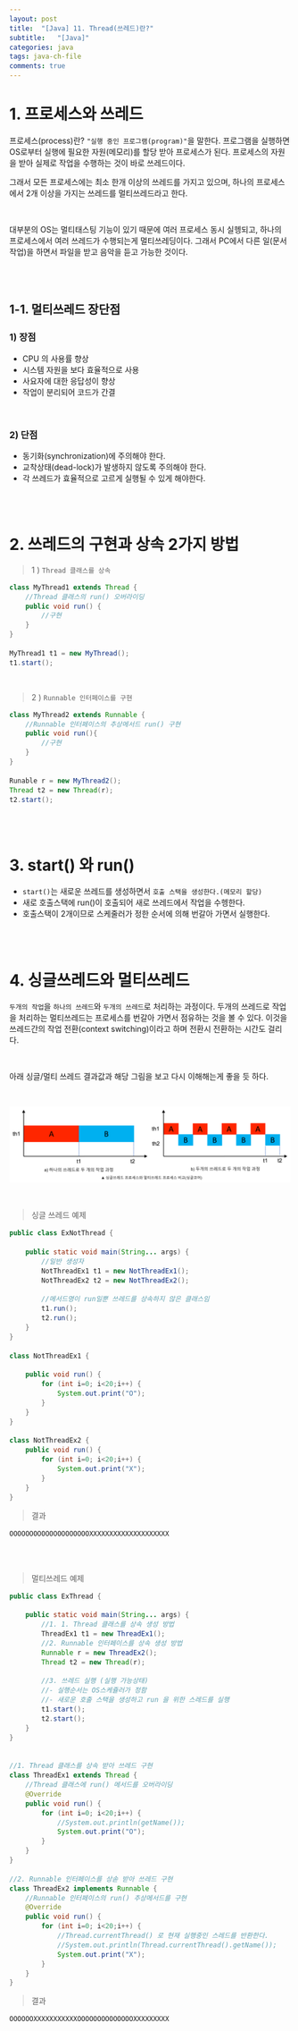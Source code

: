 ```yaml
---
layout: post
title:  "[Java] 11. Thread(쓰레드)란?"
subtitle:   "[Java]"
categories: java
tags: java-ch-file
comments: true
---
```

 


# 1. 프로세스와 쓰레드

프로세스(process)란? `"실행 중인 프로그램(program)"`을 말한다. 프로그램을 실행하면 OS로부터 실행에 필요한 자원(메모리)를 할당 받아 프로세스가 된다.
프로세스의 자원을 받아 실제로 작업을 수행하는 것이 바로 쓰레드이다.

그래서 모든 프로세스에는 최소 한개 이상의 쓰레드를 가지고 있으며,
하나의 프로세스에서 2개 이상을 가지는 쓰레드를 멀티쓰레드라고 한다.

<br>

대부분의 OS는 멀티태스팅 기능이 있기 때문에 여러 프로세스 동시 실헹되고, 하나의 프로세스에서 여러 쓰레드가 수행되는게 멀티쓰레딩이다. 그래서 PC에서 다른 일(문서작업)을 하면서 파일을 받고 음악을 듣고 가능한 것이다.

<br><br>


## 1-1. 멀티쓰레드 장단점

### 1) 장점

- CPU 의 사용률 향상
- 시스템 자원을 보다 효율적으로 사용
- 사요자에 대한 응답성이 향상
- 작업이 분리되어 코드가 간결

<br>

### 2) 단점

- 동기화(synchronization)에 주의해야 한다.
- 교착상태(dead-lock)가 발생하지 않도록 주의해야 한다.
- 각 쓰레드가 효율적으로 고르게 실행될 수 있게 해야한다.

<br><br>


# 2. 쓰레드의 구현과 상속 2가지 방법

> 1 ) `Thread 클래스를 상속`

```java
class MyThread1 extends Thread {
    //Thread 클래스의 run() 오버라이딩
    public void run() {
        //구현
    }
}

MyThread1 t1 = new MyThread();
t1.start();
```

<br>

> 2 ) `Runnable 인터페이스를 구현`

```java
class MyThread2 extends Runnable {
    //Runnable 인터페이스의 추상메서드 run() 구현
    public void run(){
        //구현
    }
}

Runable r = new MyThread2();
Thread t2 = new Thread(r);
t2.start();
```

<br><br>


# 3. start() 와 run()

- `start()`는 새로운 쓰레드를 생성하면서 `호출 스택을 생성한다.(메모리 할당)`
- 새로 호출스택에 run()이 호출되어 새로 쓰레드에서 작업을 수헹한다.
- 호출스택이 2개이므로 스케줄러가 정한 순서에 의해 번갈아 가면서 실행한다.

<br><br>


# 4. 싱글쓰레드와 멀티쓰레드

`두개의 작업`을 `하나의 쓰레드`와 `두개의 쓰레드`로 처리하는 과정이다. 두개의 쓰레드로 작업을 처리하는 멀티쓰레드는 프로세스를 번갈아 가면서 점유하는 것을 볼 수 있다. 이것을 쓰레드간의 작업 전환(context switching)이라고 하며 전환시 전환하는 시간도 걸리다.

<br>

아래 싱글/멀티 쓰레드 결과값과 해당 그림을 보고 다시 이해해는게 좋을 듯 하다.

<br>

[![single-thread&multi-thread-s1](/assets/img/2022/single-thread&multi-thread.png)]()

<br>

> 싱글 쓰레드 예제

```java
public class ExNotThread {

    public static void main(String... args) {
        //일반 생성자
        NotThreadEx1 t1 = new NotThreadEx1();
        NotThreadEx2 t2 = new NotThreadEx2();

        //메서드명이 run일뿐 쓰레드를 상속하지 않은 클래스임
        t1.run();
        t2.run();
    }
}

class NotThreadEx1 {

    public void run() {
        for (int i=0; i<20;i++) {
            System.out.print("O");
        }
    }
}

class NotThreadEx2 {
    public void run() {
        for (int i=0; i<20;i++) {
            System.out.print("X");
        }
    }
}
```

> 결과

```
OOOOOOOOOOOOOOOOOOOOXXXXXXXXXXXXXXXXXXXX
```

<br><br>


> 멀티쓰레드 예제

```java
public class ExThread {

    public static void main(String... args) {
        //1. 1. Thread 클래스를 상속 생성 방법
        ThreadEx1 t1 = new ThreadEx1();
        //2. Runnable 인터페이스를 상속 생성 방법
        Runnable r = new ThreadEx2();
        Thread t2 = new Thread(r);

        //3. 쓰레드 실행 (실행 가능상태)
        //- 실행순서는 OS스케쥴러가 정함
        //- 새로운 호출 스택을 생성하고 run 을 위한 스레드를 실행
        t1.start();
        t2.start();
    }
}


//1. Thread 클래스를 상속 받아 쓰레드 구현
class ThreadEx1 extends Thread {
    //Thread 클래스에 run() 메서드를 오버라이딩
    @Override
    public void run() {
        for (int i=0; i<20;i++) {
            //System.out.println(getName());
            System.out.print("O");
        }
    }
}

//2. Runnable 인터페이스를 상솓 받아 쓰레드 구현
class ThreadEx2 implements Runnable {
    //Runnable 인터페이스의 run() 추상메서드를 구현
    @Override
    public void run() {
        for (int i=0; i<20;i++) {
            //Thread.currentThread() 로 현재 실행중인 스레드를 반환한다.
            //System.out.println(Thread.currentThread().getName());
            System.out.print("X");
        }
    }
}
```

> 결과

```
OOOOOOXXXXXXXXXXXOOOOOOOOOOOOOOXXXXXXXXX
```


<br><br>
